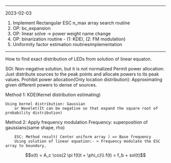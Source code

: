 
---------------------------------------------------------------

2023-02-03
1. Implement Rectangular ESC n_max array search routine
2. OP: bc_expansion
3. OP: linear solve -> power weight name change
4. OP: binarization routine - (1: KDE), (2: FM modulation)
5. Uniformity factor estimation routinesimplementation

---------------------------------------------------------------

How to find exact distribution of LEDs from solution of linear equaton.

SOl: Non-negative solution, but it is not normalized
    Permit power allocation: 
        Just distribute sources to the peak points and allocate powers to its peak values.
    Prohibit power allocation(Only location distribution):
        Approximating given different powers to dense of sources.


Method 1:
    KDE(Kernel distribution estimating)

    Using kernel distribution: Gaussian
        or Wavelet(It can be negative so that expand the square root of probability distribution)
    
Method 2:
    Apply frequency modulation
        Frequency: superposition of gaussians(same shape, rho)

        ESC: Method result( Center uniform array ) => Base frequency
        Using solution of linear equation:- > Frequency modulate the ESC array to boundary,

$$x(t) = A_c \cos(2 \pi f(t)t + \phi_c)\\ f(t) = f_b + sol(t)$$ 